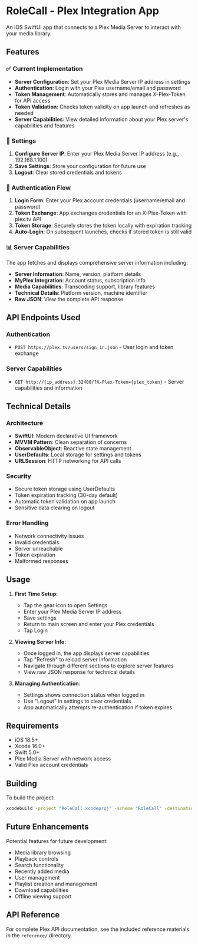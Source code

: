 # RoleCall - Plex Integration App

An iOS SwiftUI app that connects to a Plex Media Server to interact with your media library.

## Features

### ✅ Current Implementation

- **Server Configuration**: Set your Plex Media Server IP address in settings
- **Authentication**: Login with your Plex username/email and password
- **Token Management**: Automatically stores and manages X-Plex-Token for API access
- **Token Validation**: Checks token validity on app launch and refreshes as needed
- **Server Capabilities**: View detailed information about your Plex server's capabilities and features

### 🔧 Settings

1. **Configure Server IP**: Enter your Plex Media Server IP address (e.g., 192.168.1.100)
2. **Save Settings**: Store your configuration for future use
3. **Logout**: Clear stored credentials and tokens

### 🔐 Authentication Flow

1. **Login Form**: Enter your Plex account credentials (username/email and password)
2. **Token Exchange**: App exchanges credentials for an X-Plex-Token with plex.tv API
3. **Token Storage**: Securely stores the token locally with expiration tracking
4. **Auto-Login**: On subsequent launches, checks if stored token is still valid

### 📊 Server Capabilities

The app fetches and displays comprehensive server information including:

- **Server Information**: Name, version, platform details
- **MyPlex Integration**: Account status, subscription info
- **Media Capabilities**: Transcoding support, library features
- **Technical Details**: Platform version, machine identifier
- **Raw JSON**: View the complete API response

## API Endpoints Used

### Authentication
- `POST https://plex.tv/users/sign_in.json` - User login and token exchange

### Server Capabilities
- `GET http://{ip_address}:32400/?X-Plex-Token={plex_token}` - Server capabilities and information

## Technical Details

### Architecture
- **SwiftUI**: Modern declarative UI framework
- **MVVM Pattern**: Clean separation of concerns
- **ObservableObject**: Reactive state management
- **UserDefaults**: Local storage for settings and tokens
- **URLSession**: HTTP networking for API calls

### Security
- Secure token storage using UserDefaults
- Token expiration tracking (30-day default)
- Automatic token validation on app launch
- Sensitive data clearing on logout

### Error Handling
- Network connectivity issues
- Invalid credentials
- Server unreachable
- Token expiration
- Malformed responses

## Usage

1. **First Time Setup**:
   - Tap the gear icon to open Settings
   - Enter your Plex Media Server IP address
   - Save settings
   - Return to main screen and enter your Plex credentials
   - Tap Login

2. **Viewing Server Info**:
   - Once logged in, the app displays server capabilities
   - Tap "Refresh" to reload server information
   - Navigate through different sections to explore server features
   - View raw JSON response for technical details

3. **Managing Authentication**:
   - Settings shows connection status when logged in
   - Use "Logout" in settings to clear credentials
   - App automatically attempts re-authentication if token expires

## Requirements

- iOS 18.5+
- Xcode 16.0+
- Swift 5.0+
- Plex Media Server with network access
- Valid Plex account credentials

## Building

To build the project:

```bash
xcodebuild -project "RoleCall.xcodeproj" -scheme "RoleCall" -destination 'generic/platform=iOS Simulator,name=iPhone 16' build
```

## Future Enhancements

Potential features for future development:
- Media library browsing
- Playback controls
- Search functionality
- Recently added media
- User management
- Playlist creation and management
- Download capabilities
- Offline viewing support

## API Reference

For complete Plex API documentation, see the included reference materials in the `reference/` directory.
